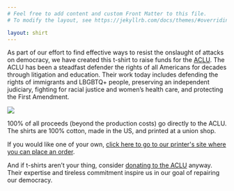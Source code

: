 ```yaml
---
# Feel free to add content and custom Front Matter to this file.
# To modify the layout, see https://jekyllrb.com/docs/themes/#overriding-theme-defaults

layout: shirt
---
```

As part of our effort to find effective ways to resist the onslaught of attacks on democracy, we have created this t-shirt to raise funds for the [ACLU][aclu].
The ACLU has been a steadfast defender the rights of all Americans for decades through litigation and education. Their work today includes defending the rights of immigrants and LBGBTQ+ people, preserving an independent judiciary, fighting for racial justice and women’s health care, and protecting the First Amendment.

![](https://shop.worxprinting.coop/cdn/shop/files/downtheballot-01.png?v=1707835377&width=990)

100% of all proceeds (beyond the production costs) go directly to the ACLU. The shirts are 100% cotton, made in the US, and printed at a union shop.

If you would like one of your own, [click here to go to our printer's site where you can place an order][order].

And if t-shirts aren’t your thing, consider [donating to the ACLU][aclu-donate] anyway. Their expertise and tireless commitment inspire us in our goal of repairing our democracy.

[aclu]: <https://aclu.org>
[aclu-donate]: <https://aclu.org/give/now>
[order]: <https://shop.worxprinting.coop/products/save-democracy-shirt?_pos=3&_sid=a77e0985f&_ss=r>
